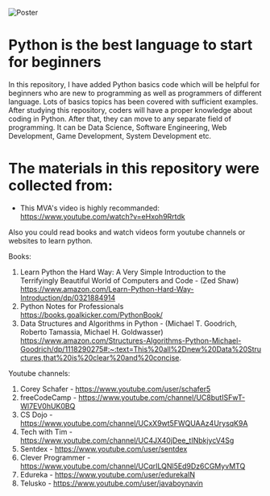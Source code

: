 ![Poster](https://github.com/ahammadshawki8/Python-Basics/blob/master/basics.jpg)
# Python is the best language to start for beginners

In this repository, I have added Python basics code which will be helpful for beginners who are new to programming as well as programmers of different language. 
Lots of basics topics has been covered with sufficient examples. After studying this repository, coders will have a proper knowledge about coding in Python. 
After that, they can move to any separate field of programming. It can be Data Science, Software Engineering, Web Development, Game Development, System Development etc.


# The materials in this repository were collected from:

* This MVA's video is highly recommanded:
https://www.youtube.com/watch?v=eHxoh9Rrtdk

Also you could read books and watch videos form youtube channels or websites to learn python.

Books:
  
  1. Learn Python the Hard Way: A Very Simple Introduction to the Terrifyingly Beautiful World of Computers and Code - (Zed Shaw)
  https://www.amazon.com/Learn-Python-Hard-Way-Introduction/dp/0321884914
  2. Python Notes for Professionals
  https://books.goalkicker.com/PythonBook/
  3. Data Structures and Algorithms in Python - (Michael T. Goodrich, Roberto Tamassia, Michael H. Goldwasser)
  https://www.amazon.com/Structures-Algorithms-Python-Michael-Goodrich/dp/1118290275#:~:text=This%20all%2Dnew%20Data%20Structures,that%20is%20clear%20and%20concise.
  
  
Youtube channels:  

1. Corey Schafer - https://www.youtube.com/user/schafer5 
2. freeCodeCamp - https://www.youtube.com/channel/UC8butISFwT-Wl7EV0hUK0BQ
3. CS Dojo - https://www.youtube.com/channel/UCxX9wt5FWQUAAz4UrysqK9A
4. Tech with Tim - https://www.youtube.com/channel/UC4JX40jDee_tINbkjycV4Sg
5. Sentdex - https://www.youtube.com/user/sentdex
6. Clever Programmer - https://www.youtube.com/channel/UCqrILQNl5Ed9Dz6CGMyvMTQ
7. Edureka - https://www.youtube.com/user/edurekaIN
8. Telusko - https://www.youtube.com/user/javaboynavin
